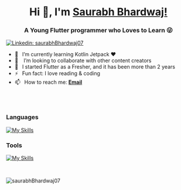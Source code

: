 <h1 align="center"> Hi 👋, I'm <a href="https://www.youtube.com/JohannesMilke?sub_confirmation=1">Saurabh Bhardwaj!</a></h1>
<h3 align="center">A Young Flutter programmer who Loves to Learn 😜</h3>

[![Linkedin: saurabhBhardwaj07](https://img.shields.io/badge/-CONNECT-blue?style=for-the-badge&logo=Linkedin&link=https://www.linkedin.com/in/saurabhbhardwaj07/)][linkedin]

- 🌱 &ensp;I’m currently learning Kotlin Jetpack ❤️
- 👯 &ensp; I’m looking to collaborate with other content creators
- 🗿 &ensp;I started Flutter as a Fresher, and it has been more than 2 years
- ⚡ &ensp;Fun fact: I love reading & coding
- 📫 &ensp;How to reach me: [**Email**][email]


<br />
<br />


### Languages

[![My Skills](https://skillicons.dev/icons?i=dart,flutter,kotlin,java,swift,nodejs,mongodb,laravel)](https://skillicons.dev)

### Tools

[![My Skills](https://skillicons.dev/icons?i=vscode,androidstudio,firebase,figma,git,postman)](https://skillicons.dev)

<br>

<p><img align="left" src="https://github-readme-stats.vercel.app/api/top-langs?username=saurabhBhardwaj07&show_icons=true&locale=en&layout=compact" alt="saurabhBhardwaj07" /></p>

<!-- <img align="left" alt=“android_studio” width="26px" src=""/>
<img align="left" alt=“android_atudio” width="26px" src=""/> -->


[linkedin]: https://www.linkedin.com/in/saurabhbhardwaj07
[email]: mailto:srvkr0730@gmail.com
[github]: https://github.com/saurabhBhardwaj07

